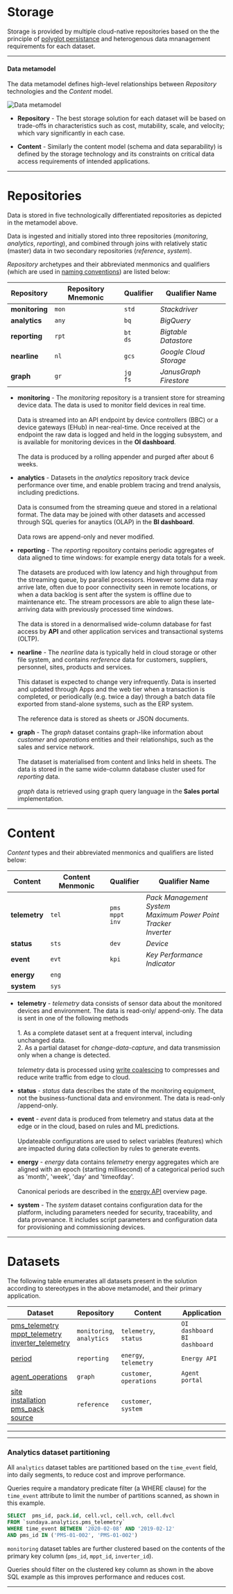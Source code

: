 # Storage


Storage is provided by multiple cloud-native repositories based on the the principle of [polyglot persistance](https://martinfowler.com/bliki/PolyglotPersistence.html) and heterogenous data mnanagement requirements for each dataset.

---

#### Data metamodel

The data metamodel defines high-level relationships between _Repository_ technologies and the _Content_ model.

![Data metamodel](/images/dataset-metamodel.png)

- **Repository** - The best storage solution for each dataset will be based on trade-offs in characteristics such as cost, mutability, scale, and velocity; which vary significantly in each case. 

- **Content** - Similarly the content model (schema and data separability) is defined by the storage technology and its constraints on critical data access requirements of intended applications.


---

# Repositories

Data is stored in five technologically differentiated repositories as depicted in the metamodel above.

Data is ingested and initially stored into three repositories (_monitoring_, _analytics_, _reporting_), and combined through joins with relatively static (master) data in two secondary repositories (_reference_, _system_). 

_Repository_ archetypes and their abbreviated menmonics and qualifiers (which are used in [naming conventions](/docs/api.sundaya.monitored.equipment/0/c/Getting%20Started/Start%20Here/Standards%20&%20Conventions)) are listed below:

Repository          | Repository Mnemonic       | Qualifier     | Qualifier Name
---                 | ---                       | ---           | ---
**monitoring**      | `mon`                     | `std`         | _Stackdriver_
**analytics**       | `any`                     | `bq`          | _BigQuery_
**reporting**       | `rpt`                     | `bt`<br>`ds`  | _Bigtable_<br>_Datastore_   
**nearline**        | `nl`                      | `gcs`         | _Google Cloud Storage_
**graph**           | `gr`                      | `jg`<br>`fs`  | _JanusGraph_<br>_Firestore_



- **monitoring** - The _monitoring_ repository is a transient store for streaming device data. The data is used to monitor field devices in real time.<br><br>Data is streamed into an API endpoint by device controllers (BBC) or a device gateways (EHub) in near-real-time. Once received at the endpoint the raw data is logged and held in the logging subsystem, and is available for monitoring devices in the **OI dashboard**.<br><br>The data is produced by a rolling appender and purged after about 6 weeks.

- **analytics** - Datasets in the _analytics_ repository track device performance over time, and enable problem tracing and trend analysis, including predictions.<br><br>Data is consumed from the streaming queue and stored in a relational format. The data may be joined with other datasets and accessed through SQL queries for anaytics (OLAP) in the **BI dashboard**.<br><br>Data rows are append-only and never modified.

- **reporting** - The _reporting_ repository contains periodic aggregates of data aligned to time windows: for example energy data totals for a week.<br><br>The datasets are produced with low latency and high throughput from the streaming queue, by parallel processors. However some data may arrive late, often due to poor connectivity seen in remote locations, or when a data backlog is sent after the system is offline due to maintenance etc. The stream processors are able to align these late-arriving data with previously processed time windows.<br><br>The data is stored in a denormalised wide-column database for fast access by **API** and other application services and transactional systems (OLTP).

- **nearline** - The _nearline_ data is typically held in cloud storage or other file system, and contains _rerference_ data for customers, suppliers, personnel, sites, products and services.<br><br>This dataset is expected to change very infrequently. Data is inserted and updated through Apps and the web tier when a transaction is completed, or periodically (e.g. twice a day) through a batch data file exported from stand-alone systems, such as the ERP system.<br><br>The reference data is stored as sheets or JSON documents.

- **graph** - The _graph_ dataset contains graph-like information about _customer_ and _operations_ entities and their relationships, such as the sales and service network.<br><br>The dataset is materialised from content and links held in sheets. The data is stored in the same wide-column database cluster used for _reporting_ data.<br><br> _graph_ data is retrieved using graph query language in the **Sales portal** implementation.

---

# Content 

_Content_ types and their abbreviated menmonics and qualifiers are listed below:

Content             | Content Menmonic  | Qualifier                     | Qualifier Name
---                 | ---               | ---                           | ---
**telemetry**       | `tel`             | `pms`<br>`mppt`<br>`inv`      | _Pack Management System_<br>_Maximum Power Point Tracker_<br>_Inverter_ 
**status**          | `sts`             | `dev`                         | _Device_
**event**           | `evt`             | `kpi`                         | _Key Performance Indicator_
**energy**          | `eng`             |                               |     
**system**          | `sys`             |                               |    



- **telemetry** - _telemetry_ data consists of sensor data about the monitored devices and environment. The data is read-only/ append-only. The data is sent in one of the following methods<br><br>1. As a complete dataset sent at a frequent interval, including unchanged data.<br>2. As a partial dataset for _change-data-capture_, and data transmission only when a change is detected.<br><br>_telemetry_ data is processed using [write coalescing](/docs/api.sundaya.monitored.equipment/0/c/Implementation/Architecture/Edge%20Cloud) to compresses and reduce write traffic from edge to cloud. 

- **status** - _status_ data describes the state of the monitoring equipment, not the business-functional data and environment. The data is read-only /append-only.

- **event** - _event_ data is produced from telemetry and status data at the edge or in the cloud, based on rules and ML predictions.<br><br>Updateable configurations are used to select variables (features) which are impacted during data collection by rules to generate events.

- **energy** - _energy_ data contains _telemetry_ energy aggregates which are aligned with an epoch (starting millisecond) of a categorical period such as 'month', 'week', 'day' and 'timeofday'.<br><br>Canonical periods are described in the [energy API](/docs/api.sundaya.monitored.equipment/0/c/Getting%20Started/API%20Overview/Energy%20API) overview page.

- **system** - The _system_ dataset contains configuration data for the platform, including parameters needed for security, traceability, and data provenance. It includes script parameters and configuration data for provisioning and commissioning devices.

---

# Datasets 

The following table enumerates all datasets present in the solution according to stereotypes in the above metamodel, and their primary application. 

Dataset | Repository | Content | Application
--- | --- | --- | ---
[pms_telemetry](/docs/api.sundaya.monitored.equipment/0/c/Implementation/Datasets/analytics/pms_telemetry)<br>[mppt_telemetry](/docs/api.sundaya.monitored.equipment/0/c/Implementation/Datasets/analytics/mppt_telemetry)<br>[inverter_telemetry](/docs/api.sundaya.monitored.equipment/0/c/Implementation/Datasets/analytics/inverter_telemetry) | `monitoring`, <br>`analytics` | `telemetry`, `status` | `OI dashboard`<br>`BI dashboard`
[period](/docs/api.sundaya.monitored.equipment/0/c/Implementation/Datasets/reporting/period) | `reporting` | `energy`, `telemetry` | `Energy API`
[agent_operations](/docs/api.sundaya.monitored.equipment/0/c/Implementation/Datasets/graph/agent_operations) | `graph` | `customer`, `operations` | `Agent portal`
[site](/docs/api.sundaya.monitored.equipment/0/c/Implementation/Datasets/reference/site)<br>[installation](/docs/api.sundaya.monitored.equipment/0/c/Implementation/Datasets/reference/installation)<br>[pms_pack](/docs/api.sundaya.monitored.equipment/0/c/Implementation/Datasets/system/pms_pack)<br>[source](/docs/api.sundaya.monitored.equipment/0/c/Implementation/Datasets/reference/source) | `reference` | `customer`, `system` |

---





---

### Analytics dataset partitioning

All `analytics` dataset tables are partitioned based on the `time_event` field, into daily segments, to reduce cost and improve performance. 

Queries require a mandatory predicate filter (a WHERE clause) for the `time_event` attribute to limit the number of partitions scanned, as shown in this example.

```sql
SELECT 	pms_id, pack.id, cell.vcl, cell.vch, cell.dvcl
FROM `sundaya.analytics.pms_telemetry`
WHERE time_event BETWEEN '2020-02-08' AND '2019-02-12'
AND pms_id IN ('PMS-01-002', 'PMS-01-002')
```

`monitoring` dataset tables are further clustered based on the contents of the primary key column (`pms_id`, `mppt_id`, `inverter_id`).

Queries should filter on the clustered key column as shown in the above SQL example as this improves performance and reduces cost.

---

